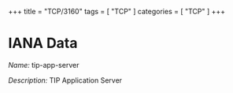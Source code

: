 +++
title = "TCP/3160"
tags = [ "TCP" ]
categories = [ "TCP" ]
+++

# IANA Data

_Name:_ tip-app-server

_Description:_ TIP Application Server


